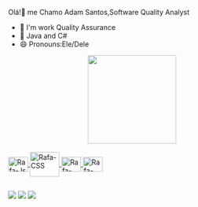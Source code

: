Olá!👋 me Chamo Adam Santos,Software Quality Analyst

- 🔭  I'm work Quality Assurance
- 🌱 Java and C#
- 😄 Pronouns:Ele/Dele

<div align="center">
  <a href="https://github.com/AdamSantos27">
  <img height="180em" src="https://github-readme-stats.vercel.app/api?username=AdamSantos27&show_icons=true&theme=radical&include_all_commits=true&count_private=true"/>
  
</div>
  
  <div style="display: inline_block"><br>
  <img align="center" alt="Rafa-Js" height="30" width="40" src="https://img.shields.io/badge/Java-ED8B00?style=for-the-badge&logo=java&logoColor=white">
  <img align="center" alt="Rafa-CSS" height="50" width="60" src="https://cdn.jsdelivr.net/gh/devicons/devicon/icons/git/git-plain-wordmark.svg">  
  <img align="center" alt="Rafa-CSS" height="30" width="40" src="https://cdn.jsdelivr.net/gh/devicons/devicon/icons/github/github-original.svg"> 
  <img align="center" alt="Rafa-CSS" height="30" width="40" src="https://cdn.jsdelivr.net/gh/devicons/devicon/icons/linux/linux-original.svg">
</div>
  
##
<div>
  
  <a href="https://www.instagram.com/adamsantos20/" target="_blank"><img src="https://img.shields.io/badge/-Instagram-%23E4405F?style=for-the-badge&logo=instagram&logoColor=white" target="_blank"></a>
  <a href = "https://mail.google.com/mail/u/0/?tab=wm#inbox?compose=GTvVlcRwPVmvLgNcshzQvxrLTFlJsBcrlqllXPzSXTRtdKCpbpZwrJzpZDdhFCxCrMCKTRlFHXsGf"><img src="https://img.shields.io/badge/-Gmail-%23333?style=for-the-badge&logo=gmail&logoColor=white" target="_blank"></a>
  <a href="https://www.linkedin.com/in/adam-santos-3747a4241/" target="_blank"><img src="https://img.shields.io/badge/-LinkedIn-%230077B5?style=for-the-badge&logo=linkedin&logoColor=white" target="_blank"></a>
  
  
  
  </div>  
